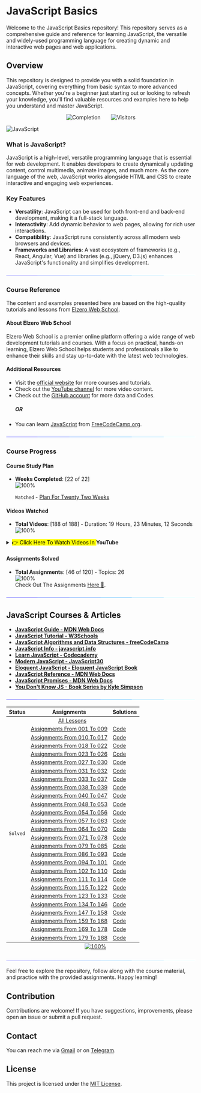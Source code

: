 # JavaScript Basics

Welcome to the JavaScript Basics repository! This repository serves as a comprehensive guide and reference for learning JavaScript, the versatile and widely-used programming language for creating dynamic and interactive web pages and web applications.

## Overview

This repository is designed to provide you with a solid foundation in JavaScript, covering everything from basic syntax to more advanced concepts. Whether you're a beginner just starting out or looking to refresh your knowledge, you'll find valuable resources and examples here to help you understand and master JavaScript.

<p align="center">
  <img src="https://img.shields.io/badge/Completion-30%25-blue" alt="Completion">&nbsp;&nbsp;&nbsp;&nbsp;&nbsp;&nbsp;
  <img src="https://visitor-badge.laobi.icu/badge?page_id=AllamF5JJavaScript_Course" alt="Visitors"/>
</p>

![JavaScript](https://github.com/AllamF5J/JavaScript_Course/blob/main/Js_Photo.webp)

### What is JavaScript?

JavaScript is a high-level, versatile programming language that is essential for web development. It enables developers to create dynamically updating content, control multimedia, animate images, and much more. As the core language of the web, JavaScript works alongside HTML and CSS to create interactive and engaging web experiences.

### Key Features

- **Versatility**: JavaScript can be used for both front-end and back-end development, making it a full-stack language.
- **Interactivity**: Add dynamic behavior to web pages, allowing for rich user interactions.
- **Compatibility**: JavaScript runs consistently across all modern web browsers and devices.
- **Frameworks and Libraries**: A vast ecosystem of frameworks (e.g., React, Angular, Vue) and libraries (e.g., jQuery, D3.js) enhances JavaScript's functionality and simplifies development.

<img src="https://github.com/AllamF5J/AllamF5J/blob/main/images/neon.gif">

### Course Reference

The content and examples presented here are based on the high-quality tutorials and lessons from [Elzero Web School](https://elzero.org).

#### About Elzero Web School

Elzero Web School is a premier online platform offering a wide range of web development tutorials and courses. With a focus on practical, hands-on learning, Elzero Web School helps students and professionals alike to enhance their skills and stay up-to-date with the latest web technologies.

#### Additional Resources

- Visit the [official website](https://elzero.org) for more courses and tutorials.
- Check out the [YouTube channel](https://www.youtube.com/@ElzeroWebSchool) for more video content.
- Check out the [GitHub account](https://github.com/ElzeroWebSchool) for more data and Codes.
  <h5>OR</h5>
- You can learn [JavaScript](https://www.youtube.com/watch?v=PkZNo7MFNFg) from [FreeCodeCamp.org](https://www.youtube.com/@freecodecamp).

<img src="https://github.com/AllamF5J/AllamF5J/blob/main/images/neon.gif">

### Course Progress

#### Course Study Plan
- **Weeks Completed**: [22 of 22]  
  ![100%](https://progress-bar.dev/100/?title=Done)

  `Watched` - [Plan For Twenty Two Weeks](https://elzero.org/study/javascript-bootcamp-2021-study-plan/)

#### Videos Watched
- **Total Videos**: [188 of 188] - Duration: 19 Hours, 23 Minutes, 12 Seconds  
  ![100%](https://progress-bar.dev/100/?title=Watched)  

<details>
    <br>
      <summary><mark><span>👉</span> Click Here To Watch Videos In </mark><strong>YouTube</strong></summary>

  <details>
    <summary>
      Week 01 - JavaScript Introduction
    </summary>

  -   `Watched` - 001 => [Introduction & What Is JavaScript ?]()

  -   `Watched` - 002 => [How To Study The Course ?]()

  -   `Watched` - 003 => [Setting Up Environment & Tools]()

  -   `Watched` - 004 => [Work With Chrome Developer Tools]()

  -   `Watched` - 005 => [Where To Put The Code ?]()

  -   `Watched` - 006 => [Comments & Bad Practices]()

  -   `Watched` - 007 => [Output To Screen]()

  -   `Watched` - 008 => [Console Methods And Styling And WebAPI]()

  -   `Watched` - 009 => [What Is ECMAScript ?]()
  </details>

  <details>
    <summary>
      Week 02 - Data Types And Variables
    </summary>

  -   `Watched` - 010 => [Data Types & Typeof Operator]()

  -   `Watched` - 011 => [Variables Introduction]()

  -   `Watched` - 012 => [Identifiers Name Convention & Rules]()

  -   `Watched` - 013 => [Var & Let & Const - Compare]()

  -   `Watched` - 014 => [String Syntax + Character Escape Sequences]()

  -   `Watched` - 015 => [Concatenation]()

  -   `Watched` - 016 => [Template Literals (Template Strings)]()

  -   `Watched` - 017 => [Variable & Concatenation Challenge]()
  </details>

  <details>
    <summary>
      Week 03 - Operators
    </summary>

  -   `Watched` - 018 => [Arithmetic Operators]()

  -   `Watched` - 019 => [Unary Operators & Negation Operators]()

  -   `Watched` - 020 => [Type Coercion]()

  -   `Watched` - 021 => [Assignment Operators]()

  -   `Watched` - 022 => [Operators Challenge]()
  </details>

  <details>
    <summary>
      Week 04 - Numbers & String
    </summary>

  -   `Watched` - 023 => [Number]()

  -   `Watched` - 024 => [Number Methods]()

  -   `Watched` - 025 => [Math Object]()

  -   `Watched` - 026 => [Number Challenge]()

  -   `Watched` - 027 => [String Methods - Part 1]()

  -   `Watched` - 028 => [String Methods - Part 2]()

  -   `Watched` - 029 => [String Methods - Part 3]()

  -   `Watched` - 030 => [String Challenge]()
  </details>

  <details>
    <summary>
      Week 05 - Control Flow
    </summary>

  -   `Watched` - 031 => [Comparison Operators]()

  -   `Watched` - 032 => [Logical Operators]()

  -   `Watched` - 033 => [If Conditions]()

  -   `Watched` - 034 => [Nested If Conditions]()

  -   `Watched` - 035 => [Conditional (Ternary) Operator]()

  -   `Watched` - 036 => [Nullish Coalescing Operator & Logical Or]()

  -   `Watched` - 037 => [If Condition Challenge]()

  -   `Watched` - 038 => [Switch Statement]()

  -   `Watched` - 039 => [Switch & If Challenges]()
  </details>

  <details>
    <summary>
      Week 06 - Array
    </summary>

  -   `Watched` - 040 => [Array Big Introduction]()

  -   `Watched` - 041 => [Using Length With Array]()

  -   `Watched` - 042 => [Adding And Removing From Array]()

  -   `Watched` - 043 => [Searching Array]()

  -   `Watched` - 044 => [Sorting Array]()

  -   `Watched` - 045 => [Slicing Array]()

  -   `Watched` - 046 => [Joining Arrays]()

  -   `Watched` - 047 => [Array Challenge]()
  </details>

  <details>
    <summary>
      Week 07 - Loops
    </summary>

  -   `Watched` - 048 => [Loop - For & Concept Of Loop]()

  -   `Watched` - 049 => [Loop On Sequences]()

  -   `Watched` - 050 => [Nested Loop & Training]()

  -   `Watched` - 051 => [Loop Control - Break & Continue & Label]()

  -   `Watched` - 052 => [Loop - For - Advanced Examples]()

  -   `Watched` - 053 => [Practice - Add Products To Page]()

  -   `Watched` - 054 => [Loop - While]()

  -   `Watched` - 055 => [Loop - Do While]()
      
  -   `Watched` - 056 => [Loop Challenge]()
  </details>
  <details>
    <summary>
      Weeks 08 & 09 - Functions & Scope
    </summary>

  -   `Watched` - 057 => [Function - Intro & Basic Usage]()

  -   `Watched` - 058 => [Function - Advanced Example]()

  -   `Watched` - 059 => [Function - return Statement & Use Cases]()

  -   `Watched` - 060 => [Function - Default Parameter]()

  -   `Watched` - 061 => [Function - Rest Parameter]()

  -   `Watched` - 062 => [Practice - Ultimate Function]()

  -   `Watched` - 063 => [Random Arguments Function Challenge]()

  -   `Watched` - 064 => [Anonymous Function & Use Cases]()

  -   `Watched` - 065 => [Return Nested Function]()

  -   `Watched` - 066 => [Arrow Function Syntax]()

  -   `Watched` - 067 => [Scope - Global & Local]()

  -   `Watched` - 068 => [Scope - Block]()

  -   `Watched` - 069 => [Scope - Lexical (Static)]()

  -   `Watched` - 070 => [Arrow Function Challenge]()
  </details>

  <details>
    <summary>
      Week 10 - Higher Order Functions
    </summary>

  -   `Watched` - 071 => [Higher Order Functions – Map]()

  -   `Watched` - 072 => [Higher Order Functions – Map Practice]()

  -   `Watched` - 073 => [Higher Order Functions – Filter]()

  -   `Watched` - 074 => [Higher Order Functions – Filter Practice]()

  -   `Watched` - 075 => [Higher Order Functions - Reduce]()

  -   `Watched` - 076 => [Higher Order Functions – Reduce Practice]()

  -   `Watched` - 077 => [Higher Order Functions – ForEach & Practice]()

  -   `Watched` - 078 => [Higher Order Functions Challenge]()
  </details>

  <details>
    <summary>
      Week 11 - Objects
    </summary>

  -   `Watched` - 079 => [Object Introduction]()

  -   `Watched` - 080 => [Accessing Object With Dot Notation vs Bracket Notation]()

  -   `Watched` - 081 => [Nested Object & Advanced Examples]()

  -   `Watched` - 082 => [Create Object With New Keyword]()

  -   `Watched` - 083 => [This Keyword]()

  -   `Watched` - 084 => [Create Object With Create Method]()

  -   `Watched` - 085 => [Create Object With Assign Method]()
  </details>

  <details>
    <summary>
      Weeks 12 & 13 - Document Object Model [DOM]
    </summary>

  -   `Watched` - 086 => [What Is DOM ? & Selecting Elements]()

  -   `Watched` - 087 => [Get & Set Elements Content And Attributes]()

  -   `Watched` - 088 => [Check Attributes & Examples]()

  -   `Watched` - 089 => [Create & Append Elements]()

  -   `Watched` - 090 => [Practice - Product With Heading & Paragraph]()

  -   `Watched` - 091 => [Deal With Children]()

  -   `Watched` - 092 => [DOM Events]()

  -   `Watched` - 093 => [Validate Form & Prevent Default]()

  -   `Watched` - 094 => [Events Simulation - Click, Focus, Blur]()

  -   `Watched` - 095 => [ClassList Object & Methods]()

  -   `Watched` - 096 => [CSS Styling & Stylesheets]()

  -   `Watched` - 097 => [Before, After, Prepend, Append, Remove]()

  -   `Watched` - 098 => [DOM Traversing]()

  -   `Watched` - 099 => [DOM Cloning]()

  -   `Watched` - 100 => [Add Event Listener & Event Target]()

  -   `Watched` - 101 => [DOM Challenge]()
  </details>

  <details>
    <summary>
      Week 14 & 15 - Browser Object Model [BOM]
    </summary>

  -   `Watched` - 102 => [What Is BOM ?]()

  -   `Watched` - 103 => [Alert & Confirm & Prompt]()

  -   `Watched` - 104 => [setTimeout & clearTimeout]()

  -   `Watched` - 105 => [setInterval & clearInterval]()

  -   `Watched` - 106 => [Window Location Object]()

  -   `Watched` - 107 => [Window Open & Close]()

  -   `Watched` - 108 => [Window History Object]()

  -   `Watched` - 109 => [Scroll, ScrollTo, ScrollBy, Focus, Print, Stop]()

  -   `Watched` - 110 => [Practice - Scroll To Top Using ScrollY]()

  -   `Watched` - 111 => [Local Storage]()

  -   `Watched` - 112 => [Practice - Local Storage Color App]()

  -   `Watched` - 113 => [Session Storage & Use Cases]()

  -   `Watched` - 114 => [BOM Challenge]()
  </details>

  <details>
    <summary>
      Week 16 - Destructuring
    </summary>

  -   `Watched` - 115 => [Destructuring Arrays - Part 1]()

  -   `Watched` - 116 => [Destructuring Arrays - Part 2]()

  -   `Watched` - 117 => [Destructuring Arrays - Part 3 - Swap Variables]()

  -   `Watched` - 118 => [Destructuring Object - Part 1]()

  -   `Watched` - 119 => [Destructuring Object - Part 2]()

  -   `Watched` - 120 => [Destructuring Function Parameters]()

  -   `Watched` - 121 => [Destructuring Mixed Content]()

  -   `Watched` - 122 => [Destructuring Challenge]()
  </details>

  <details>
      <summary>
          Week 17 - More Methods & New Data Types
      </summary>

  -   `Watched` - 123 => [Set Data Type & Methods]()

  -   `Watched` - 124 => [Set vs WeakSet & Garbage Collector]()

  -   `Watched` - 125 => [Map Data Type vs Object]()

  -   `Watched` - 126 => [Map Methods]()

  -   `Watched` - 127 => [Map vs WeakMap]()

  -   `Watched` - 128 => [Array.from Method]()

  -   `Watched` - 129 => [Array.copyWithin Method]()

  -   `Watched` - 130 => [Array.some Method]()

  -   `Watched` - 131 => [Array.every Method]()

  -   `Watched` - 132 => [Spread Syntax & Use Cases]()

  -   `Watched` - 133 => [Map & Set Challenge]()
  </details>

  <details>
    <summary>
      Week 18 - Regular Expressions
    </summary>

  -   `Watched` - 134 => [Introduction & What is Regular Expression ?]()

  -   `Watched` - 135 => [RegExp Modifiers]()

  -   `Watched` - 136 => [RegExp Ranges - Part 1]()

  -   `Watched` - 137 => [RegExp Ranges - Part 2]()

  -   `Watched` - 138 => [RegExp Character Classes - Part 1]()

  -   `Watched` - 139 => [RegExp Character Classes - Part 2]()

  -   `Watched` - 140 => [RegExp Quantifiers - Part 1]()

  -   `Watched` - 141 => [RegExp Quantifiers - Part 2]()

  -   `Watched` - 142 => [RegExp Quantifiers - Part 3]()

  -   `Watched` - 143 => [Replace With The RegExp Pattern]()

  -   `Watched` - 144 => [Form Validation Practice]()

  -   `Watched` - 145 => [Test Your RegExp and Discussions]()

  -   `Watched` - 146 => [RegExp Challenge]()
  </details>

  <details>
    <summary>
      Week 19 - Object Oriented Programming
    </summary>

  -   `Watched` - 147 => [Object Oriented Programming Introduction]()

  -   `Watched` - 148 => [Constructor Function Introduction]()

  -   `Watched` - 149 => [Constructor Function New Syntax]()

  -   `Watched` - 150 => [Constructor Function Deal With Properties & Methods]()

  -   `Watched` - 151 => [Constructor Function Update Properties & Built In Constructors]()

  -   `Watched` - 152 => [Class Static Properties & Methods]()

  -   `Watched` - 153 => [Class Inheritance]()

  -   `Watched` - 154 => [Class Encapsulation]()

  -   `Watched` - 155 => [Prototype Introduction]()

  -   `Watched` - 156 => [Add To Prototype Chain]()

  -   `Watched` - 157 => [Object Meta Data & Descriptor - Part 1]()

  -   `Watched` - 158 => [Object Meta Data & Descriptor - Part 2]()
  </details>

  <details>
    <summary>
      Week 20 - Date, Time, Generators & Modules
    </summary>

  -   `Watched` - 159 => [Date & Time Introduction]()

  -   `Watched` - 160 => [Get Date & Time]()

  -   `Watched` - 161 => [Set Date & Time]()

  -   `Watched` - 162 => [Formatting Date & Time]()

  -   `Watched` - 163 => [Tracking Operations Time]()

  -   `Watched` - 164 => [Generators Function Introduction]()

  -   `Watched` - 165 => [Delegate Generators]()

  -   `Watched` - 166 => [Generate Infinite Numbers]()

  -   `Watched` - 167 => [Modules Import & Export]()

  -   `Watched` - 168 => [Named vs Default Export & Import All]()
  </details>

  <details>
    <summary>
      Week 21 - Asynchronous Programming and JSON & AJAX
    </summary>

  -   `Watched` - 169 => [Introduction & What Is JSON ?]()

  -   `Watched` - 170 => [JSON Syntax & Compare With JS Object]()

  -   `Watched` - 171 => [What Is API ?]()

  -   `Watched` - 172 => [Parse & Stringify]()

  -   `Watched` - 173 => [Asynchronous Programming vs Synchronous Programming]()

  -   `Watched` - 174 => [CallStack & Web API]()

  -   `Watched` - 175 => [Event Loop & Callback Queue]()

  -   `Watched` - 176 => [What Is AJAX & Network Information]()

  -   `Watched` - 177 => [Request & Response From Real API]()

  -   `Watched` - 178 => [Loop On API Data]()
  </details>

  <details>
      <summary>
          Week 22 - Promises & APIs & Training
      </summary>

  -   `Watched` - 179 => [Callback Hell Or Pyramid Of Doom]()

  -   `Watched` - 180 => [Promise Intro & Syntax]()

  -   `Watched` - 181 => [Promise - Then & Catch & Finally]()

  -   `Watched` - 182 => [Promise & XHR]()

  -   `Watched` - 183 => [Fetch API]()

  -   `Watched` - 184 => [Promise - All & AllSettled & Race]()

  -   `Watched` - 185 => [Async & Training]()

  -   `Watched` - 186 => [Await & Training]()

  -   `Watched` - 187 => [Fetch - Try & Catch & Finally]()

  -   `Watched` - 188 => [The End & Advices]()
  </details>

</details>

#### Assignments Solved
- **Total Assignments**: [46 of 120] - Topics: 26  
  ![100%](https://progress-bar.dev/100/?title=Solved)  
  Check Out The Assignments [Here 🤏](https://elzero.org/category/assignments/javascript-bootcamp-assignments/).
  
<img src="https://github.com/AllamF5J/AllamF5J/blob/main/images/neon.gif">

## JavaScript Courses & Articles
- **[JavaScript Guide - MDN Web Docs](https://developer.mozilla.org/en-US/docs/Web/JavaScript/Guide)**
- **[JavaScript Tutorial - W3Schools](https://www.w3schools.com/js/)**
- **[JavaScript Algorithms and Data Structures - freeCodeCamp](https://www.freecodecamp.org/learn/javascript-algorithms-and-data-structures/)**
- **[JavaScript Info - javascript.info](https://javascript.info/)**
- **[Learn JavaScript - Codecademy](https://www.codecademy.com/learn/introduction-to-javascript)**
- **[Modern JavaScript - JavaScript30](https://javascript30.com/)**
- **[Eloquent JavaScript - Eloquent JavaScript Book](https://eloquentjavascript.net/)**
- **[JavaScript Reference - MDN Web Docs](https://developer.mozilla.org/en-US/docs/Web/JavaScript/Reference)**
- **[JavaScript Promises - MDN Web Docs](https://developer.mozilla.org/en-US/docs/Web/JavaScript/Guide/Using_promises)**
- **[You Don't Know JS - Book Series by Kyle Simpson](https://github.com/getify/You-Dont-Know-JS)**
    
<img src="https://github.com/AllamF5J/AllamF5J/blob/main/images/neon.gif">
<table border="0" cellpadding="0" cellspacing="0">
  <thead>
    <tr>
      <th>Status</th>
      <th>Assignments</th>
      <th>Solutions</th>
    </tr>
  </thead>
  <tbody>
      <tr>
      <td colspan="3">
        &nbsp;&nbsp;&nbsp;&nbsp;&nbsp;&nbsp;&nbsp;&nbsp;&nbsp;&nbsp;&nbsp;&nbsp;&nbsp;&nbsp;&nbsp;&nbsp;&nbsp;
        &nbsp;&nbsp;&nbsp;&nbsp;&nbsp;&nbsp;&nbsp;&nbsp;&nbsp;&nbsp;&nbsp;&nbsp;&nbsp;&nbsp;&nbsp;&nbsp;
      <a href="https://github.com/AllamF5J/JavaScript_Bootcamp/tree/main/00%20-%20Lessons">All Lessons</a></td>
    </tr>
    <tr>
      <td rowspan="26"><code>Solved</code></td>
      <td><a href="https://elzero.org/javascript-bootcamp-assignments-lesson-from-001-to-009/">Assignments From 001 To 009</a></td>
      <td><a href="https://github.com/AllamF5J/JavaScript_Bootcamp/tree/main/01%20-%20Introduction%20001%20~%20009">Code</a></td>
    </tr>
    <tr>
      <td><a href="https://elzero.org/javascript-bootcamp-assignments-lesson-from-010-to-017/">Assignments From 010 To 017</a></td>
      <td><a href="https://github.com/AllamF5J/JavaScript_Bootcamp/tree/main/02%20-%20Data%20Types%20And%20Variables%20010%20~%20017">Code</a></td>
    </tr>
    <tr>
      <td><a href="https://elzero.org/javascript-bootcamp-assignments-lesson-from-018-to-022/">Assignments From 018 To 022</a></td>
      <td><a href="https://github.com/AllamF5J/JavaScript_Bootcamp/tree/main/03%20-%20Operators%20018%20~%20022">Code</a></td>
    </tr>
    <tr>
      <td><a href="https://elzero.org/javascript-bootcamp-assignments-lesson-from-023-to-026/">Assignments From 023 To 026</a></td>
      <td><a href="https://github.com/AllamF5J/JavaScript_Bootcamp/tree/main/04%20-%20Numbers%20023%20~%20026">Code</a></td>
    </tr>
    <tr>
      <td><a href="https://elzero.org/javascript-bootcamp-assignments-lesson-from-027-to-030/">Assignments From 027 To 030</a></td>
      <td><a href="https://github.com/AllamF5J/JavaScript_Bootcamp/tree/main/05%20-%20Strings%20And%20Methods%20027%20~%20030">Code</a></td>
    </tr>
    <tr>
      <td><a href="https://elzero.org/javascript-bootcamp-assignments-lesson-from-031-to-032/">Assignments From 031 To 032</a></td>
      <td><a href="https://github.com/AllamF5J/JavaScript_Bootcamp/tree/main/06%20-%20Comparison%20%26%20Logical%20Operators%20031%20~%20032">Code</a></td>
    </tr>
    <tr>
      <td><a href="https://elzero.org/javascript-bootcamp-assignments-lesson-from-033-to-037/">Assignments From 033 To 037</a></td>
      <td><a href="https://github.com/AllamF5J/JavaScript_Bootcamp/tree/main/07%20-%20If%20Condition%20033%20~%20037">Code</a></td>
    </tr>
    <tr>
      <td><a href="https://elzero.org/javascript-bootcamp-assignments-lesson-from-038-to-039/">Assignments From 038 To 039</a></td>
      <td><a href="https://github.com/AllamF5J/JavaScript_Bootcamp/tree/main/08%20-%20Switch%20Statement%20038%20~%20039">Code</a></td>
    </tr>
    <tr>
      <td><a href="https://elzero.org/javascript-bootcamp-assignments-lesson-from-040-to-047/">Assignments From 040 To 047</a></td>
      <td><a href="https://github.com/AllamF5J/JavaScript_Bootcamp/tree/main/09%20-%20Arrays%20And%20Methods%20040%20~%20047">Code</a></td>
    </tr>
    <tr>
      <td><a href="https://elzero.org/javascript-bootcamp-assignments-lesson-from-048-to-053/">Assignments From 048 To 053</a></td>
      <td><a href="https://github.com/AllamF5J/JavaScript_Bootcamp/tree/main/10%20-%20Loop%20-%20For%20048%20~%20053">Code</a></td>
    </tr>
    <tr>
      <td><a href="https://elzero.org/javascript-bootcamp-assignments-lesson-from-054-to-056/">Assignments From 054 To 056</a></td>
      <td><a href="https://github.com/AllamF5J/JavaScript_Bootcamp/tree/main/11%20-%20Loop%20-%20While%20054%20~%20056">Code</a></td>
    </tr>
    <tr>
      <td><a href="https://elzero.org/javascript-bootcamp-assignments-lesson-from-057-to-063/">Assignments From 057 To 063</a></td>
      <td><a href="https://github.com/AllamF5J/JavaScript_Bootcamp/tree/main/12%20-%20Function%20And%20Parameters%20057%20~%20063">Code</a></td>
    </tr>
    <tr>
      <td><a href="https://elzero.org/javascript-bootcamp-assignments-lesson-from-064-to-070/">Assignments From 064 To 070</a></td>
      <td><a href="https://github.com/AllamF5J/JavaScript_Bootcamp/tree/main/13%20-%20Function%20And%20Scopes%20064%20~%20070">Code</a></td>
    </tr>
    <tr>
      <td><a href="https://elzero.org/javascript-bootcamp-assignments-lesson-from-071-to-078/">Assignments From 071 To 078</a></td>
      <td><a href="https://github.com/AllamF5J/JavaScript_Bootcamp/tree/main/14%20-%20Higher%20Order%20Functions%20071%20~%20078">Code</a></td>
    </tr>
    <tr>
      <td><a href="https://elzero.org/javascript-bootcamp-assignments-lesson-from-079-to-085/">Assignments From 079 To 085</a></td>
      <td><a href="https://github.com/AllamF5J/JavaScript_Bootcamp/tree/main/15%20-%20Objects%20And%20Methods%20079%20~%20085">Code</a></td>
    </tr>
    <tr>
      <td><a href="https://elzero.org/javascript-bootcamp-assignments-lesson-from-086-to-093/">Assignments From 086 To 093</a></td>
      <td><a href="https://github.com/AllamF5J/JavaScript_Bootcamp/tree/main/16%20-%20Document%20Object%20Model%20086%20~%20093">Code</a></td>
    </tr>
    <tr>
      <td><a href="https://elzero.org/javascript-bootcamp-assignments-lesson-from-094-to-101/">Assignments From 094 To 101</a></td>
      <td><a href="https://github.com/AllamF5J/JavaScript_Bootcamp/tree/main/17%20-%20Document%20Object%20Model%20094%20~%20101">Code</a></td>
    </tr>
    <tr>
      <td><a href="https://elzero.org/javascript-bootcamp-assignments-lesson-from-102-to-110/">Assignments From 102 To 110</a></td>
      <td><a href="https://github.com/AllamF5J/JavaScript_Bootcamp/tree/main/18%20-%20Browser%20Object%20Model%20102%20~%20110">Code</a></td>
    </tr>
    <tr>
      <td><a href="https://elzero.org/javascript-bootcamp-assignments-lesson-from-111-to-114/">Assignments From 111 To 114</a></td>
      <td><a href="https://github.com/AllamF5J/JavaScript_Bootcamp/tree/main/19%20-%20Local%20Storage%20111%20~%20114">Code</a></td>
    </tr>
    <tr>
      <td><a href="https://elzero.org/javascript-bootcamp-assignments-lesson-from-115-to-122/">Assignments From 115 To 122</a></td>
      <td><a href="https://github.com/AllamF5J/JavaScript_Bootcamp/tree/main/20%20-%20Destructuring%20115%20~%20122">Code</a></td>
    </tr>
    <tr>
      <td><a href="https://elzero.org/javascript-bootcamp-assignments-lesson-from-123-to-133/">Assignments From 123 To 133</a></td>
      <td><a href="https://github.com/AllamF5J/JavaScript_Bootcamp/tree/main/21%20-%20Map%20And%20Set%20123%20~%20133">Code</a></td>
    </tr>
    <tr>
      <td><a href="https://elzero.org/javascript-bootcamp-assignments-lesson-from-134-to-146/">Assignments From 134 To 146</a></td>
      <td><a href="https://github.com/AllamF5J/JavaScript_Bootcamp/tree/main/22%20-%20Regular%20Expression%20134%20~%20146">Code</a></td>
    </tr>
    <tr>
      <td><a href="https://elzero.org/javascript-bootcamp-assignments-lesson-from-147-to-158/">Assignments From 147 To 158</a></td>
      <td><a href="https://github.com/AllamF5J/JavaScript_Bootcamp/tree/main/23%20-%20Object%20Oriented%20Programming%20147%20~%20158">Code</a></td>
    </tr>
    <tr>
      <td><a href="https://elzero.org/javascript-bootcamp-assignments-lesson-from-159-to-168/">Assignments From 159 To 168</a></td>
      <td><a href="https://github.com/AllamF5J/JavaScript_Bootcamp/tree/main/24%20-%20Date%2C%20Generators%2C%20Modules%20159%20~%20168">Code</a></td>
    </tr>
    <tr>
      <td><a href="https://elzero.org/javascript-bootcamp-assignments-lesson-from-169-to-178/">Assignments From 169 To 178</a></td>
      <td><a href="https://github.com/AllamF5J/JavaScript_Bootcamp/tree/main/25%20-%20AJAX%20And%20JSON%20169%20~%20178">Code</a></td>
    </tr>
    <tr>
      <td><a href="https://elzero.org/javascript-bootcamp-assignments-lesson-from-179-to-188/">Assignments From 179 To 188</a></td>
      <td><a href="https://github.com/AllamF5J/JavaScript_Bootcamp/tree/main/26%20-%20Promises%20179%20~%20188">Code</a></td>
    </tr>
  </tbody>
  <tfoot>
    <tr>
      <td colspan="3" style="text-align: center;">
          &nbsp;&nbsp;&nbsp;&nbsp;&nbsp;&nbsp;&nbsp;&nbsp;&nbsp;&nbsp;&nbsp;&nbsp;&nbsp;&nbsp;&nbsp;
          &nbsp;&nbsp;&nbsp;&nbsp;&nbsp;&nbsp;&nbsp;&nbsp;&nbsp;&nbsp;&nbsp;&nbsp;&nbsp;&nbsp;&nbsp;
        <a href="https://progress-bar.dev/100/?title=Done">
          <img src="https://progress-bar.dev/100/?title=Done" alt="100%">
        </a>
      </td>
    </tr>
  </tfoot>
</table>

<img src="https://github.com/AllamF5J/AllamF5J/blob/main/images/neon.gif">

Feel free to explore the repository, follow along with the course material, and practice with the provided assignments. Happy learning!

## Contribution
Contributions are welcome! If you have suggestions, improvements, please open an issue or submit a pull request.

## Contact
You can reach me via [Gmail](mailto:lamahmd122@gmail.com) or on [Telegram](http://t.me/GziXnine).


## License
This project is licensed under the [MIT License](LICENSE).
